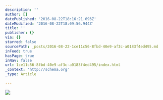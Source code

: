 ```yaml
---
description: ''
author: []
datePublished: '2016-08-22T18:16:21.693Z'
dateModified: '2016-08-22T18:09:56.944Z'
title: ''
publisher: {}
via: {}
starred: false
sourcePath: _posts/2016-08-22-1ce11c56-8fbd-40e9-af3c-a0183f4ed495.md
inFeed: true
hasPage: true
inNav: false
url: 1ce11c56-8fbd-40e9-af3c-a0183f4ed495/index.html
_context: 'http://schema.org'
_type: Article

---
```

![](https://the-grid-user-content.s3-us-west-2.amazonaws.com/22ed7ad4-9a9d-4d52-b473-fd5b8d75acbc.jpg)